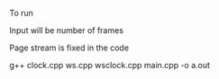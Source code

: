 To run

Input will be number of frames

Page stream is fixed in the code

g++ clock.cpp ws.cpp wsclock.cpp main.cpp -o a.out

